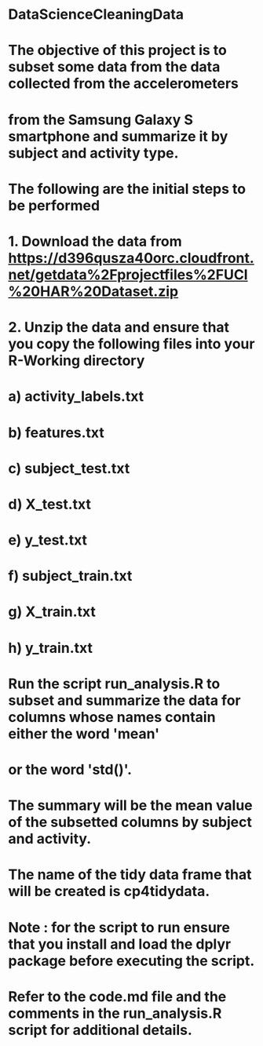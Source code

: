 # DataScienceCleaningData

# The objective of this project is to subset some data from the data collected from the accelerometers
# from the Samsung Galaxy S smartphone and summarize it by subject and activity type.

# The following are the initial steps to be performed
# 1. Download the data from https://d396qusza40orc.cloudfront.net/getdata%2Fprojectfiles%2FUCI%20HAR%20Dataset.zip
# 2. Unzip the data and ensure that you copy the following files into your R-Working directory
#     a) activity_labels.txt
#     b) features.txt
#     c) subject_test.txt
#     d) X_test.txt
#     e) y_test.txt
#     f) subject_train.txt
#     g) X_train.txt
#     h) y_train.txt

#  Run the script run_analysis.R to subset and summarize the data for columns whose names contain either the word 'mean' 
#  or the word 'std()'.
#  The summary will be the mean value of the subsetted columns by subject and activity.
#  The name of the tidy data frame that will be created is cp4tidydata.

#  Note : for the script to run ensure that you install and load the dplyr package before executing the script.
#  Refer to the code.md file and the comments in the run_analysis.R script for additional details.

